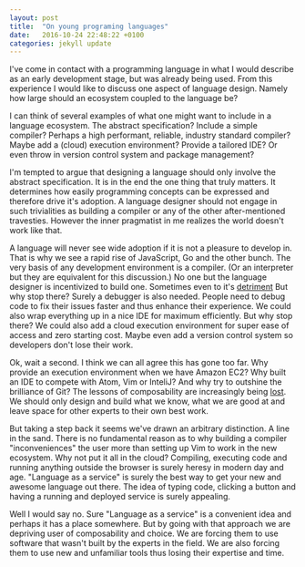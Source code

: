 ```yaml
---
layout: post
title:  "On young programing languages"
date:   2016-10-24 22:48:22 +0100
categories: jekyll update
---
```


I've come in contact with a programming language in what I would describe as an early development stage, but was already being used. From this experience I would like to discuss one aspect of language design. Namely how large should an ecosystem coupled to the language be?

I can think of several examples of what one might want to include in a language ecosystem. The abstract specification? Include a simple compiler? Perhaps a high performant, reliable, industry standard compiler? Maybe add a (cloud) execution environment? Provide a tailored IDE? Or even throw in version control system and package management?

I'm tempted to argue that designing a language should only involve the abstract specification. It is in the end the one thing that truly matters. It determines how easily programming concepts can be expressed and therefore drive it's adoption. A language designer should not engage in such trivialities as building a compiler or any of the other after-mentioned travesties. However the inner pragmatist in me realizes the world doesn't work like that.

A language will never see wide adoption if it is not a pleasure to develop in. That is why we see a rapid rise of JavaScript, Go and the other bunch. The very basis of any development environment is a compiler. (Or an interpreter but they are equivalent for this discussion.) No one but the language designer is incentivized to build one. Sometimes even to it's [detriment](http://tratt.net/laurie/blog/entries/the_bootstrapped_compiler_and_the_damage_done.html) But why stop there? Surely a debugger is also needed. People need to debug code to fix their issues faster and thus enhance their experience. We could also wrap everything up in a nice IDE for maximum efficiently. But why stop there? We could also add a cloud execution environment for super ease of access and zero starting cost. Maybe even add a version control system so developers don't lose their work.

Ok, wait a second. I think we can all agree this has gone too far. Why provide an execution environment when we have Amazon EC2? Why built an IDE to compete with Atom, Vim or InteliJ? And why try to outshine the brilliance of Git? The lessons of composability are increasingly being [lost](https://medium.com/@mkozlows/why-atom-cant-replace-vim-433852f4b4d1#.kckq1wpkh). We should only design and build what we know, what we are good at and leave space for other experts to their own best work.

But taking a step back it seems we've drawn an arbitrary distinction. A line in the sand. There is no fundamental reason as to why building a compiler "inconveniences" the user more than setting up Vim to work in the new ecosystem. Why not put it all in the cloud? Compiling, executing code and running anything outside the browser is surely heresy in modern day and age. "Language as a service" is surely the best way to get your new and awesome language out there. The idea of typing code, clicking a button and having a running and deployed service is surely appealing.

Well I would say no. Sure "Language as a service" is a convenient idea and perhaps it has a place somewhere. But by going with that approach we are depriving user of composability and choice. We are forcing them to use software that wasn't built by the experts in the field. We are also forcing them to use new and unfamiliar tools thus losing their expertise and time.
